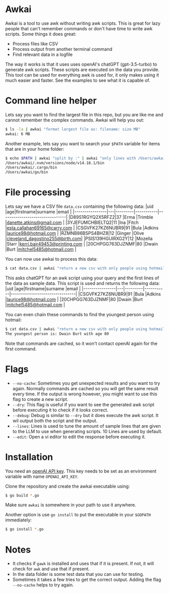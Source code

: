# Awkai

Awkai is a tool to use awk without writing awk scripts. This is great for lazy people that can't remember commands or don't have time to write awk scripts. Some things it does great:

- Process files like CSV
- Process output from another terminal command
- Find relevant data in a logfile

The way it works is that it uses uses openAI's chatGPT (gpt-3.5-turbo) to generate awk scripts. These scripts are executed on the data you provide. This tool can be used for everything awk is used for, it only makes using it much easier and faster. See the examples to see what it is capable of.

# Command line helper

Lets say you want to find the largest file in this repo, but you are like me and cannot remember the complex commands. Awkai will help you out:

```bash
$ ls -la | awkai "format largest file as: filename: size MB"
awkai: 6 MB
```

Another example, lets say you want to search your `$PATH` variable for items that are in your home folder:

```bash
$ echo $PATH | awkai "split by :" | awkai "only lines with /Users/awkai"
/Users/awkai/.nvm/versions/node/v14.18.1/bin
/Users/awkai/.cargo/bin
/Users/awkai/go/bin
```

# File processing

Lets say we have a CSV file `data.csv` containing the following data:
|uid |age|firstname|surname |email |
|----------------|---|---------|-----------|--------------------------------|
|D89S1RGYQ2X5RFZ2|37 |Erma |Trimble |danette.atkins@gmail.com |
|3YJEFUMCHBIELTQ2|11 |Ina |Fitch |esta.callahan69165@carry.com |
|CSGVFK27KZ6NUBR9|91 |Bula |Adkins |laurice98@hotmail.com |
|RZMNB86BSPS4BHZ8|12 |Ginger |Olive |cleveland_dagostino255@birth.com|
|PSIS139HGUIRXG2Y|12 |Mozella |Starr |kerri.bair49453@printing.com |
|20CHPGG763DJZNMF|80 |Dwain |Burt |mitchel5485@hotmail.com |

You can now use awkai to process this data:

```bash
$ cat data.csv | awkai "return a new csv with only people using hotmail"
```

This asks chatGPT for an awk script using your query and the first lines of the data as sample data. This script is used and returns the following data:
|uid |age|firstname|surname |email |
|----------------|---|---------|-----------|--------------------------------|
|CSGVFK27KZ6NUBR9|91 |Bula |Adkins |laurice98@hotmail.com |
|20CHPGG763DJZNMF|80 |Dwain |Burt |mitchel5485@hotmail.com |

You can even chain these commands to find the youngest person using hotmail:

```bash
$ cat data.csv | awkai "return a new csv with only people using hotmail" | awkai "find the youngest person"
The youngest person is: Dwain Burt with age 80
```

Note that commands are cached, so it won't contact openAI again for the first command.

# Flags

- `--no-cache`: Sometimes you get unexpected results and you want to try again. Normally commands are cached so you will get the same result every time. If the output is wrong however, you might want to use this flag to create a new script.
- `--dry`: This flag is useful if you want to see the generated awk script before executing it to check if it looks correct.
- `--debug`: Debug is similar to `--dry` but it does execute the awk script. It wil output both the script and the output.
- `--lines`: Lines is used to tune the amount of sample lines that are given to the LLM to use when generating scripts. 10 Lines are used by default.
- `--edit`: Open a vi editor to edit the response before executing it.

# Installation

You need an [openAI API key](https://platform.openai.com/api-keys). This key needs to be set as an environment variable with name `OPENAI_API_KEY`.

Clone the repository and create the awkai executable using:

```bash
$ go build *.go
```

Make sure `awkai` is somewhere in your path to use it anywhere.

Another option is use `go install` to put the executable in your `$GOPATH` immediately:

```bash
$ go install *.go
```

# Notes

- It checks if `gawk` is installed and uses that if it is present. If not, it will check for `awk` and use that if present.
- In the data folder is some test data that you can use for testing.
- Sometimes it takes a few tries to get the correct output. Adding the flag `--no-cache` helps to try again.

